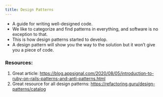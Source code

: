 ```yaml
---
title: Design Patterns
---
```


- A guide for writing well-designed code.
- We like to categorize and find patterns in everything, and software is no exception to that.
- This is how design patterns started to develop.
- A design pattern will show you the way to the solution but it won’t give you a piece of code.


### Resources:
1. Great article:
  https://blog.appsignal.com/2020/08/05/introduction-to-ruby-on-rails-patterns-and-anti-patterns.html
2. Great resource for all design patterns:
  https://refactoring.guru/design-patterns/catalog
